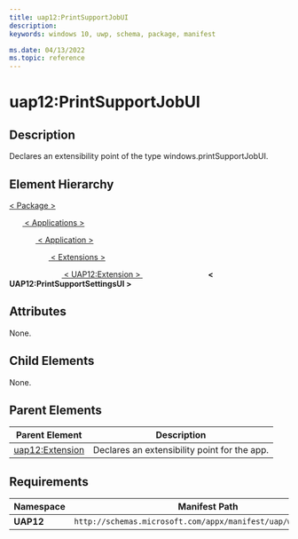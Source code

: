 ```yaml
---
title: uap12:PrintSupportJobUI
description: 
keywords: windows 10, uwp, schema, package, manifest

ms.date: 04/13/2022
ms.topic: reference
---
```


# uap12:PrintSupportJobUI

## Description

Declares an extensibility point of the type windows.printSupportJobUI.

## Element Hierarchy

[ < Package > ](element-package.md)

&nbsp;&nbsp;&nbsp;&nbsp;&nbsp;&nbsp;[ < Applications > ](element-applications.md)

&nbsp;&nbsp;&nbsp;&nbsp;&nbsp;&nbsp;&nbsp;&nbsp;&nbsp;&nbsp;&nbsp;&nbsp;[ < Application > ](element-application.md)

&nbsp;&nbsp;&nbsp;&nbsp;&nbsp;&nbsp;&nbsp;&nbsp;&nbsp;&nbsp;&nbsp;&nbsp;&nbsp;&nbsp;&nbsp;&nbsp;&nbsp;&nbsp;[ < Extensions > ](element-1-extensions.md)

&nbsp;&nbsp;&nbsp;&nbsp;&nbsp;&nbsp;&nbsp;&nbsp;&nbsp;&nbsp;&nbsp;&nbsp;&nbsp;&nbsp;&nbsp;&nbsp;&nbsp;&nbsp;&nbsp;&nbsp;&nbsp;&nbsp;&nbsp;&nbsp;[ < UAP12:Extension > ](element-uap12-extension.md)
&nbsp;&nbsp;&nbsp;&nbsp;&nbsp;&nbsp;&nbsp;&nbsp;&nbsp;&nbsp;&nbsp;&nbsp;&nbsp;&nbsp;&nbsp;&nbsp;&nbsp;&nbsp;&nbsp;&nbsp;&nbsp;&nbsp;&nbsp;&nbsp;&nbsp;&nbsp;&nbsp;&nbsp;&nbsp;&nbsp;**< UAP12:PrintSupportSettingsUI >**

## Attributes

None.

## Child Elements

None.

## Parent Elements

| Parent Element | Description |
|---------------|-------------|
| [uap12:Extension](element-uap12-extension.md) | Declares an extensibility point for the app. |

## Requirements

| Namespace | Manifest Path |
|-----------|---------------|
| **UAP12** | `http://schemas.microsoft.com/appx/manifest/uap/windows10/12`